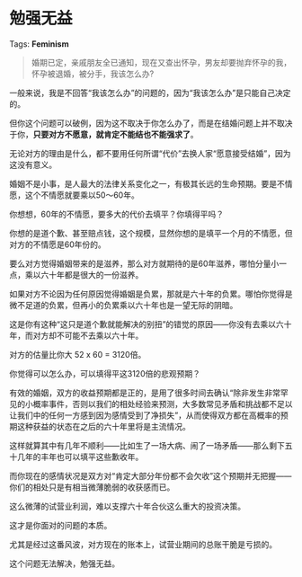 # 勉强无益

Tags: **Feminism**

> 婚期已定，亲戚朋友全已通知，现在又查出怀孕，男友却要抛弃怀孕的我，怀孕被退婚，被分手，我该怎么办?



一般来说，我是不回答“我该怎么办”的问题的，因为“我该怎么办”是只能自己决定的。

但你这个问题可以破例，因为这不取决于你怎么办了，而是在结婚问题上并不取决于你，**只要对方不愿意，就肯定不能结也不能强求了**。

无论对方的理由是什么，都不要用任何所谓“代价”去换人家“愿意接受结婚”，因为这没有意义。

婚姻不是小事，是人最大的法律关系变化之一，有极其长远的生命预期。要是不情愿，这个不情愿就要乘以50～60年。

你想想，60年的不情愿，要多大的代价去填平？你填得平吗？

你想的是道个歉、甚至赔点钱，这个规模，显然你想的是填平一个月的不情愿，但对方的不情愿是60年份的。

要么对方觉得婚姻带来的是滋养，那么对方就期待的是60年滋养，哪怕分量小一点，乘以六十年都是很大的一份滋养。

如果对方不论因为任何原因觉得婚姻是负累，那就是六十年的负累。哪怕你觉得是微不足道的负累，但再小的负累乘以六十年也是一望无际的阴暗。

这是你有这种“这只是道个歉就能解决的别扭”的错觉的原因——你没有去乘以六十年，而对方却不可能不去乘以六十年。

对方的估量比你大 52 x 60 = 3120倍。

你觉得可以怎么办，可以填得平这3120倍的悲观预期？

有效的婚姻，双方的收益预期都是正的，是用了很多时间去确认“除非发生非常罕见的小概率事件，否则以我们的相处经验来预测，大多数常见矛盾和挑战都不足以让我们中的任何一方感到因为感情受到了净损失”，从而使得双方都在高概率的预期这种获益的状态在之后的六十年里将是主流情况。

这样就算其中有几年不顺利——比如生了一场大病、闹了一场矛盾——那么剩下五十几年的丰年也可以填平这些歉收年。

而你现在的感情状况是双方对“肯定大部分年份都不会欠收”这个预期并无把握——你们的相处只是有相当微薄脆弱的收获感而已。

这么微薄的试营业利润，难以支撑六十年合伙这么重大的投资决策。

这才是你面对的问题的本质。

尤其是经过这番风波，对方现在的账本上，试营业期间的总账干脆是亏损的。

这个问题无法解决，勉强无益。



